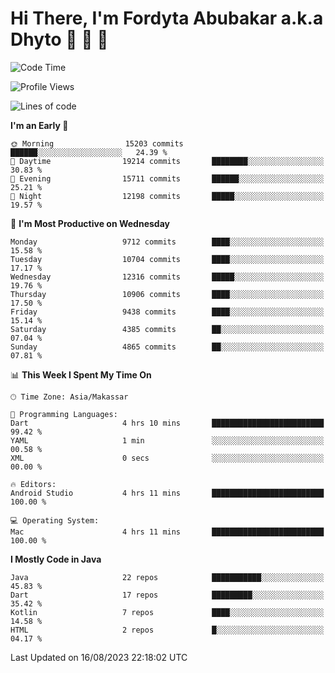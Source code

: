 # Hi There, I'm Fordyta Abubakar a.k.a Dhyto 👋 👋 👋 

<!--
**DhytoDev/dhytodev** is a ✨ _special_ ✨ repository because its `README.md` (this file) appears on your GitHub profile.

Here are some ideas to get you started:

- 🔭 I’m currently working on ...
- 🌱 I’m currently learning ...
- 👯 I’m looking to collaborate on ...
- 🤔 I’m looking for help with ...
- 💬 Ask me about ...
- 📫 How to reach me: ...
- 😄 Pronouns: ...
- ⚡ Fun fact: ...
-->

<!--START_SECTION:waka-->
![Code Time](http://img.shields.io/badge/Code%20Time-1%2C979%20hrs%2046%20mins-blue)

![Profile Views](http://img.shields.io/badge/Profile%20Views-0-blue)

![Lines of code](https://img.shields.io/badge/From%20Hello%20World%20I%27ve%20Written-7.8%20million%20lines%20of%20code-blue)

**I'm an Early 🐤** 

```text
🌞 Morning                15203 commits       ██████░░░░░░░░░░░░░░░░░░░   24.39 % 
🌆 Daytime                19214 commits       ████████░░░░░░░░░░░░░░░░░   30.83 % 
🌃 Evening                15711 commits       ██████░░░░░░░░░░░░░░░░░░░   25.21 % 
🌙 Night                  12198 commits       █████░░░░░░░░░░░░░░░░░░░░   19.57 % 
```
📅 **I'm Most Productive on Wednesday** 

```text
Monday                   9712 commits        ████░░░░░░░░░░░░░░░░░░░░░   15.58 % 
Tuesday                  10704 commits       ████░░░░░░░░░░░░░░░░░░░░░   17.17 % 
Wednesday                12316 commits       █████░░░░░░░░░░░░░░░░░░░░   19.76 % 
Thursday                 10906 commits       ████░░░░░░░░░░░░░░░░░░░░░   17.50 % 
Friday                   9438 commits        ████░░░░░░░░░░░░░░░░░░░░░   15.14 % 
Saturday                 4385 commits        ██░░░░░░░░░░░░░░░░░░░░░░░   07.04 % 
Sunday                   4865 commits        ██░░░░░░░░░░░░░░░░░░░░░░░   07.81 % 
```


📊 **This Week I Spent My Time On** 

```text
🕑︎ Time Zone: Asia/Makassar

💬 Programming Languages: 
Dart                     4 hrs 10 mins       █████████████████████████   99.42 % 
YAML                     1 min               ░░░░░░░░░░░░░░░░░░░░░░░░░   00.58 % 
XML                      0 secs              ░░░░░░░░░░░░░░░░░░░░░░░░░   00.00 % 

🔥 Editors: 
Android Studio           4 hrs 11 mins       █████████████████████████   100.00 % 

💻 Operating System: 
Mac                      4 hrs 11 mins       █████████████████████████   100.00 % 
```

**I Mostly Code in Java** 

```text
Java                     22 repos            ███████████░░░░░░░░░░░░░░   45.83 % 
Dart                     17 repos            █████████░░░░░░░░░░░░░░░░   35.42 % 
Kotlin                   7 repos             ████░░░░░░░░░░░░░░░░░░░░░   14.58 % 
HTML                     2 repos             █░░░░░░░░░░░░░░░░░░░░░░░░   04.17 % 
```




 Last Updated on 16/08/2023 22:18:02 UTC
<!--END_SECTION:waka-->
